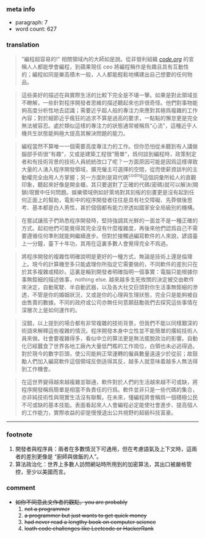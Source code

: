 ### meta info

- paragraph: 7
- word count: 627

### translation

> "編程超容易的!" 相關領域內的大師如是說。從非營利組織 [_code.org_](https://code.org) 的宣稱人人都能學會編程，到蘋果現任 ceo 將編程稱作是有趣且具有互動性的；編程如同是樂高積木一般，人人都能輕鬆地構建出自己想要的任何物品。

> 這些美好的描述在與實際生活的比較下完全是不堪一擊。如果是對此領域並不瞭解，一些針對程序開發者思維的描述聽起來也許很奇怪。他們對事物能夠高度分析性地去認識；需要近乎超人般的專注力來應對其極爲複雜的工作內容；對於細節近乎瘋狂的追求不算是過高的要求，一點點的懈怠更是完全無法被容忍。處於類似這樣的專注力的狀態通常被稱爲“心流”，這種近乎人機共生狀態能夠極大提高其解決問題的能力。

> 編程當然不算唯一一個需要高度專注力的工作。但你恐怕從未聽到有人講做腦部手術很”有趣“，又或是建築工程很”簡單“，爲何談到編程時，政策制定者和有技術背景的技術人員統統改口了呢？一方面原因可能是因爲這樣導致大量的人湧入程序開發領域，擴充僱主可選擇的空間，從而使薪資談判的主動權完全由用人方掌握；另一方面則是寫代碼<sup>coding</sup>這個詞彙所給人的直觀印象，聽起來好像是開金櫃，其只要選對了正確的代碼(密碼)就可以解決(開鎖)現實中任何問題。娛樂領域例如好萊塢對其刻板的刻畫更是沒有起到任何正面上的幫助，電影中的程序開發者往往是具有社交障礙、先莽做後思考、基本都是白人男性，甚於個個都有能力滲透如國家安全局級別的機構。

> 在嘗試讓孩子們熟悉程序開發時，堅持強調其光鮮的一面並不是一種正確的方式。起初他們可能覺得其完全沒有什麼複雜度，再後來他們認爲自己不需要遵循任何準則就能夠繼續進步。但對於接觸過編寫軟件的人來說，諺語臺上一分鐘，臺下十年功，其用在這裏多數人會覺得完全不爲過。

> 將程序開發的複雜性明確說明是更好的一種方式，無論是技術上還是倫理上。現今的計算機至多只能處理你所指定它需要做的，不同軟件的差別只在於其多複雜或精妙。這裏是輪到開發者明確指明一個事實：電腦只能根據你事無鉅細的描述做事，nothing else. 越來越多生死攸關的決定被交由軟件來決定，自動駕駛、半自動武器，以及各大社交巨頭對你生活事無鉅細的滲透，不管是你的婚姻狀況，又或是你的心理與生理狀態，完全只是能夠被自由售賣的數據。不同的政府或公司亦無任何意願鼓勵我們去探究這些事情在深層次上是如何運作的。

> 沒錯，以上提到的場合都有非常複雜的技術背景，但我們不能以同樣艱深的術語來解釋這些複雜的情況。程序開發本身中立性並不能簡單的撂給技術人員來做。社會要複雜得多，看似中立的算法更是無法擺脫政治的影響。自動化已經蠶食了世界各地工廠內大量低門檻的工作崗位，白領也未必逃得過。對於現今的數字巨頭，使公司能夠正常運轉的僱員數量遠遠少於從前；故鼓勵人們加入編寫軟件這個領域反倒适得其反，越多人就意味着越多人無法得到工作機會。

> 在這世界變得越來越複雜並聯通，軟件對於人們的生活越來越不可或缺，將程序開發稱爲簡單是相當不負責任的行爲。軟件並非只是一些代碼的集合，亦非純技術性與現實生活沒有聯繫。在未來，懂編程將會稱爲一個積極公民不可或缺的基本技能。表面看起來人人會編程必定能使社會進步、提高個人的工作能力，實際收益的卻是慢慢退出公共視野的超級科技富豪。

---

### footnote

1. 開發者與程序員：兩者在多數情況下可通用，但在考慮語氣及上下文時，這兩者的差別更像是 “廚師與做飯的人”。
2. 算法政治化：世界上多數人訪問網站時所用到的加密算法，其出口被嚴格管控，至少以美國而言。

### comment

- <del>如你不同意此文作者的觀點，you are probably</del>
  1. <del>not a programmer</del>
  2. <del>a programmer but just wants to get quick money</del>
  3. <del>had never read a lengthy book on computer science</del>
  4. <del>loath code challenges like Leetcode or HackerRank</del>
